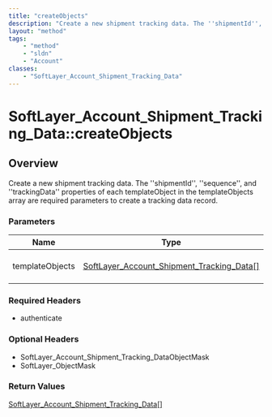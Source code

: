 ```yaml
---
title: "createObjects"
description: "Create a new shipment tracking data. The ''shipmentId'', ''sequence'', and ''trackingData'' properties of each templateO... "
layout: "method"
tags:
    - "method"
    - "sldn"
    - "Account"
classes:
    - "SoftLayer_Account_Shipment_Tracking_Data"
---
```

# SoftLayer_Account_Shipment_Tracking_Data::createObjects
## Overview 
Create a new shipment tracking data. The ''shipmentId'', ''sequence'', and ''trackingData'' properties of each templateObject in the templateObjects array are required parameters to create a tracking data record. 

### Parameters 
|Name | Type | Description |
| --- | --- | --- |
|templateObjects| <a href='/reference/datatypes/SoftLayer_Account_Shipment_Tracking_Data'>SoftLayer_Account_Shipment_Tracking_Data[] </a>| An array of SoftLayer_Account_Shipment_Tracking_Data objects that you wish to create.|


### Required Headers
* authenticate

### Optional Headers
* SoftLayer_Account_Shipment_Tracking_DataObjectMask
* SoftLayer_ObjectMask

### Return Values
<a href='/reference/datatypes/SoftLayer_Account_Shipment_Tracking_Data'>SoftLayer_Account_Shipment_Tracking_Data[] </a>

